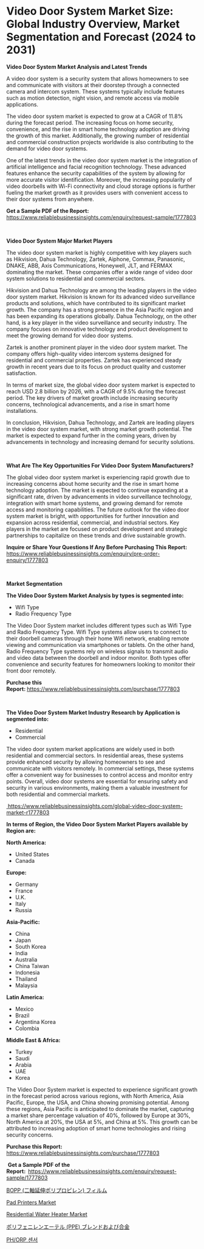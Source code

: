 <p><h1>Video Door System Market Size: Global Industry Overview, Market Segmentation and Forecast (2024 to 2031)</h1></p><p><strong>Video Door System Market Analysis and Latest Trends</strong></p>
<p><p>A video door system is a security system that allows homeowners to see and communicate with visitors at their doorstep through a connected camera and intercom system. These systems typically include features such as motion detection, night vision, and remote access via mobile applications.</p><p>The video door system market is expected to grow at a CAGR of 11.8% during the forecast period. The increasing focus on home security, convenience, and the rise in smart home technology adoption are driving the growth of this market. Additionally, the growing number of residential and commercial construction projects worldwide is also contributing to the demand for video door systems.</p><p>One of the latest trends in the video door system market is the integration of artificial intelligence and facial recognition technology. These advanced features enhance the security capabilities of the system by allowing for more accurate visitor identification. Moreover, the increasing popularity of video doorbells with Wi-Fi connectivity and cloud storage options is further fueling the market growth as it provides users with convenient access to their door systems from anywhere.</p></p>
<p><strong>Get a Sample PDF of the Report:&nbsp;</strong> <a href="https://www.reliablebusinessinsights.com/enquiry/request-sample/1777803">https://www.reliablebusinessinsights.com/enquiry/request-sample/1777803</a></p>
<p>&nbsp;</p>
<p><strong>Video Door System Major Market Players</strong></p>
<p><p>The video door system market is highly competitive with key players such as Hikvision, Dahua Technology, Zartek, Aiphone, Commax, Panasonic, DNAKE, ABB, Axis Communications, Honeywell, JLT, and FERMAX dominating the market. These companies offer a wide range of video door system solutions to residential and commercial sectors. </p><p>Hikvision and Dahua Technology are among the leading players in the video door system market. Hikvision is known for its advanced video surveillance products and solutions, which have contributed to its significant market growth. The company has a strong presence in the Asia Pacific region and has been expanding its operations globally. Dahua Technology, on the other hand, is a key player in the video surveillance and security industry. The company focuses on innovative technology and product development to meet the growing demand for video door systems. </p><p>Zartek is another prominent player in the video door system market. The company offers high-quality video intercom systems designed for residential and commercial properties. Zartek has experienced steady growth in recent years due to its focus on product quality and customer satisfaction.</p><p>In terms of market size, the global video door system market is expected to reach USD 2.8 billion by 2026, with a CAGR of 9.5% during the forecast period. The key drivers of market growth include increasing security concerns, technological advancements, and a rise in smart home installations.</p><p>In conclusion, Hikvision, Dahua Technology, and Zartek are leading players in the video door system market, with strong market growth potential. The market is expected to expand further in the coming years, driven by advancements in technology and increasing demand for security solutions.</p></p>
<p>&nbsp;</p>
<p><strong>What Are The Key Opportunities For Video Door System Manufacturers?</strong></p>
<p><p>The global video door system market is experiencing rapid growth due to increasing concerns about home security and the rise in smart home technology adoption. The market is expected to continue expanding at a significant rate, driven by advancements in video surveillance technology, integration with smart home systems, and growing demand for remote access and monitoring capabilities. The future outlook for the video door system market is bright, with opportunities for further innovation and expansion across residential, commercial, and industrial sectors. Key players in the market are focused on product development and strategic partnerships to capitalize on these trends and drive sustainable growth.</p></p>
<p><strong>Inquire or Share Your Questions If Any Before Purchasing This Report:</strong> <a href="https://www.reliablebusinessinsights.com/enquiry/pre-order-enquiry/1777803">https://www.reliablebusinessinsights.com/enquiry/pre-order-enquiry/1777803</a></p>
<p>&nbsp;</p>
<p><strong>Market Segmentation</strong></p>
<p><strong>The Video Door System Market Analysis by types is segmented into:</strong></p>
<p><ul><li>Wifi Type</li><li>Radio Frequency Type</li></ul></p>
<p><p>The Video Door System market includes different types such as Wifi Type and Radio Frequency Type. Wifi Type systems allow users to connect to their doorbell cameras through their home Wifi network, enabling remote viewing and communication via smartphones or tablets. On the other hand, Radio Frequency Type systems rely on wireless signals to transmit audio and video data between the doorbell and indoor monitor. Both types offer convenience and security features for homeowners looking to monitor their front door remotely.</p></p>
<p><strong>Purchase this Report:&nbsp;</strong><a href="https://www.reliablebusinessinsights.com/purchase/1777803">https://www.reliablebusinessinsights.com/purchase/1777803</a></p>
<p>&nbsp;</p>
<p><strong>The Video Door System Market Industry Research by Application is segmented into:</strong></p>
<p><ul><li>Residential</li><li>Commercial</li></ul></p>
<p><p>The video door system market applications are widely used in both residential and commercial sectors. In residential areas, these systems provide enhanced security by allowing homeowners to see and communicate with visitors remotely. In commercial settings, these systems offer a convenient way for businesses to control access and monitor entry points. Overall, video door systems are essential for ensuring safety and security in various environments, making them a valuable investment for both residential and commercial markets.</p></p>
<p><a href="https://www.reliablebusinessinsights.com/global-video-door-system-market-r1777803">&nbsp;https://www.reliablebusinessinsights.com/global-video-door-system-market-r1777803</a></p>
<p><strong>In terms of Region, the Video Door System Market Players available by Region are:</strong></p>
<p>
    <p> <strong> North America: </strong>
        <ul>
            <li>United States</li>
            <li>Canada</li>
        </ul>
        </p> 
    <p> <strong> Europe: </strong>
        <ul>
            <li>Germany</li>
            <li>France</li>
            <li>U.K.</li>
            <li>Italy</li>
            <li>Russia</li>
        </ul>
        </p> 
    <p> <strong> Asia-Pacific: </strong>
        <ul>
            <li>China</li>
            <li>Japan</li>
            <li>South Korea</li>
            <li>India</li>
            <li>Australia</li>
            <li>China Taiwan</li>
            <li>Indonesia</li>
            <li>Thailand</li>
            <li>Malaysia</li>
        </ul>
        </p> 
    <p> <strong> Latin America: </strong>
        <ul>
            <li>Mexico</li>
            <li>Brazil</li>
            <li>Argentina Korea</li>
            <li>Colombia</li>
        </ul>
        </p> 
    <p> <strong> Middle East & Africa: </strong>
        <ul>
            <li>Turkey</li>
            <li>Saudi</li>
            <li>Arabia</li>
            <li>UAE</li>
            <li>Korea</li>
        </ul>
    </p>
    </p>
<p><p>The Video Door System market is expected to experience significant growth in the forecast period across various regions, with North America, Asia Pacific, Europe, the USA, and China showing promising potential. Among these regions, Asia Pacific is anticipated to dominate the market, capturing a market share percentage valuation of 40%, followed by Europe at 30%, North America at 20%, the USA at 5%, and China at 5%. This growth can be attributed to increasing adoption of smart home technologies and rising security concerns.</p></p>
<p><strong>Purchase this Report: </strong><a href="https://www.reliablebusinessinsights.com/purchase/1777803">https://www.reliablebusinessinsights.com/purchase/1777803</a></p>
<p>&nbsp;<strong>Get a Sample PDF of the Report:&nbsp;&nbsp;</strong><a href="https://www.reliablebusinessinsights.com/enquiry/request-sample/1777803">https://www.reliablebusinessinsights.com/enquiry/request-sample/1777803</a></p>
<p><strong></strong></p>
<p><p><a href="https://github.com/marbadji/Market-Research-Report-List-2/blob/main/2406903155569.md">BOPP (二軸延伸ポリプロピレン) フィルム</a></p><p><a href="https://github.com/LaceyZemlak1/Market-Research-Report-List-1/blob/main/pad-printers-market.md">Pad Printers Market</a></p><p><a href="https://github.com/Seman3302/Market-Research-Report-List-1/blob/main/residential-water-heater-market.md">Residential Water Heater Market</a></p><p><a href="https://github.com/KaydenJohns1964/Market-Research-Report-List-2/blob/main/2702996155570.md">ポリフェニレンエーテル (PPE) ブレンドおよび合金</a></p><p><a href="https://github.com/tukangkrupk/Market-Research-Report-List-1/blob/main/2543415166212.md">PH/ORP 센서</a></p></p>